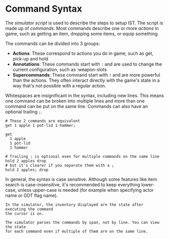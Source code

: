 # Command Syntax

The *simulator script* is used to describe the steps to setup IST. The script is made up of *commands*.
Most commands describe one or more *actions* in game, such as getting an item, dropping some items, or equip something.

The commands can be divided into 3 groups:
- **Actions**: These correspond to actions you do in game, such as <skyb>get</skyb>, <skyb>pick-up</skyb> and <skyb>hold</skyb>
- **Annotations**: These commands start with `:` and are used to change the current configuration, such as <skyb>:weapon-slots</skyb>
- **Supercommands**: These command start with `!` and are more powerful than the actions.
  They often interact directly with the game's state in a way that's not possible with a regular action.

Whitespaces are insignificant in the syntax, including new lines.
This means one command can be broken into multiple lines and more than one command
can be put on the same line.
Commands can also have an optional trailing `;`.

```skybook
# These 2 commands are equivalent
get 1 apple 1 pot-lid 1 hammer;

get
  1 apple
  1 pot-lid
  1 hammer

# Trailing ; is optional even for multiple commands on the same line
hold 2 apples drop
# but it's clearer if you separate them with a ;
hold 2 apples; drop
```

In general, the syntax is case sensitive. Although some features like item search is case-insensitive,
it's recommended to keep everything lower-case, unless upper-case is needed (for example
when specifying actor name or GDT flag name).

```admonish note
In the simulator, the inventory displayed are the state after executing the command
the cursor is on.

The simulator parses the commands by span, not by line. You can view the state
for each command even if multiple of them are on the same line.
```
